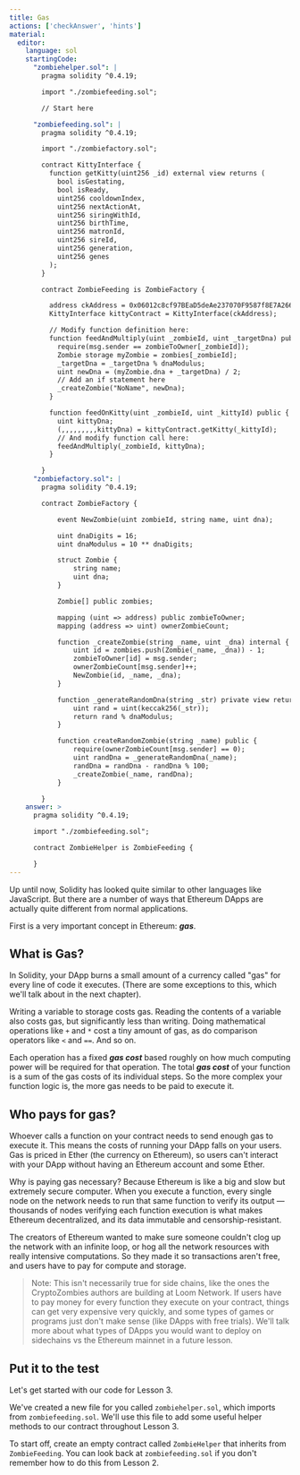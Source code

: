 ```yaml
---
title: Gas
actions: ['checkAnswer', 'hints']
material:
  editor:
    language: sol
    startingCode:
      "zombiehelper.sol": |
        pragma solidity ^0.4.19;

        import "./zombiefeeding.sol";

        // Start here

      "zombiefeeding.sol": |
        pragma solidity ^0.4.19;

        import "./zombiefactory.sol";

        contract KittyInterface {
          function getKitty(uint256 _id) external view returns (
            bool isGestating,
            bool isReady,
            uint256 cooldownIndex,
            uint256 nextActionAt,
            uint256 siringWithId,
            uint256 birthTime,
            uint256 matronId,
            uint256 sireId,
            uint256 generation,
            uint256 genes
          );
        }

        contract ZombieFeeding is ZombieFactory {

          address ckAddress = 0x06012c8cf97BEaD5deAe237070F9587f8E7A266d;
          KittyInterface kittyContract = KittyInterface(ckAddress);

          // Modify function definition here:
          function feedAndMultiply(uint _zombieId, uint _targetDna) public {
            require(msg.sender == zombieToOwner[_zombieId]);
            Zombie storage myZombie = zombies[_zombieId];
            _targetDna = _targetDna % dnaModulus;
            uint newDna = (myZombie.dna + _targetDna) / 2;
            // Add an if statement here
            _createZombie("NoName", newDna);
          }

          function feedOnKitty(uint _zombieId, uint _kittyId) public {
            uint kittyDna;
            (,,,,,,,,,kittyDna) = kittyContract.getKitty(_kittyId);
            // And modify function call here:
            feedAndMultiply(_zombieId, kittyDna);
          }

        }
      "zombiefactory.sol": |
        pragma solidity ^0.4.19;

        contract ZombieFactory {

            event NewZombie(uint zombieId, string name, uint dna);

            uint dnaDigits = 16;
            uint dnaModulus = 10 ** dnaDigits;

            struct Zombie {
                string name;
                uint dna;
            }

            Zombie[] public zombies;

            mapping (uint => address) public zombieToOwner;
            mapping (address => uint) ownerZombieCount;

            function _createZombie(string _name, uint _dna) internal {
                uint id = zombies.push(Zombie(_name, _dna)) - 1;
                zombieToOwner[id] = msg.sender;
                ownerZombieCount[msg.sender]++;
                NewZombie(id, _name, _dna);
            }

            function _generateRandomDna(string _str) private view returns (uint) {
                uint rand = uint(keccak256(_str));
                return rand % dnaModulus;
            }

            function createRandomZombie(string _name) public {
                require(ownerZombieCount[msg.sender] == 0);
                uint randDna = _generateRandomDna(_name);
                randDna = randDna - randDna % 100;
                _createZombie(_name, randDna);
            }

        }
    answer: >
      pragma solidity ^0.4.19;

      import "./zombiefeeding.sol";

      contract ZombieHelper is ZombieFeeding {

      }
---
```


Up until now, Solidity has looked quite similar to other languages like JavaScript. But there are a number of ways that Ethereum DApps are actually quite different from normal applications. 

First is a very important concept in Ethereum: **_gas_**.

## What is Gas?

In Solidity, your DApp burns a small amount of a currency called "gas" for every line of code it executes. (There are some exceptions to this, which we'll talk about in the next chapter).

Writing a variable to storage costs gas. Reading the contents of a variable also costs gas, but significantly less than writing. Doing mathematical operations like `+` and `*` cost a tiny amount of gas, as do comparison operators like `<` and `==`. And so on.

Each operation has a fixed **_gas cost_** based roughly on how much computing power will be required for that operation. The total **_gas cost_** of your function is a sum of the gas costs of its individual steps. So the more complex your function logic is, the more gas needs to be paid to execute it.

## Who pays for gas?

Whoever calls a function on your contract needs to send enough gas to execute it. This means the costs of running your DApp falls on your users. Gas is priced in Ether (the currency on Ethereum), so users can't interact with your DApp without having an Ethereum account and some Ether.

Why is paying gas necessary? Because Ethereum is like a big and slow but extremely secure computer. When you execute a function, every single node on the network needs to run that same function to verify its output — thousands of nodes verifying each function execution is what makes Ethereum decentralized, and its data immutable and censorship-resistant.

The creators of Ethereum wanted to make sure someone couldn't clog up the network with an infinite loop, or hog all the network resources with really intensive computations. So they made it so transactions aren't free, and users have to pay for compute and storage.

> Note: This isn't necessarily true for side chains, like the ones the CryptoZombies authors are building at Loom Network. If users have to pay money for every function they execute on your contract, things can get very expensive very quickly, and some types of games or programs just don't make sense (like DApps with free trials). We'll talk more about what types of DApps you would want to deploy on sidechains vs the Ethereum mainnet in a future lesson.

## Put it to the test

Let's get started with our code for Lesson 3.

We've created a new file for you called `zombiehelper.sol`, which imports from `zombiefeeding.sol`. We'll use this file to add some useful helper methods to our contract throughout Lesson 3.

To start off, create an empty contract called `ZombieHelper` that inherits from `ZombieFeeding`. You can look back at `zombiefeeding.sol` if you don't remember how to do this from Lesson 2.
